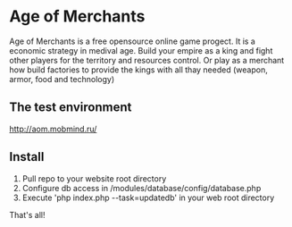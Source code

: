 # Age of Merchants
Age of Merchants is a free opensource online game progect. It is a economic strategy in medival age. Build your empire as a king and fight other players for the territory and resources control. Or play as a merchant how build factories to provide the kings with all thay needed (weapon, armor, food and technology)

## The test environment
http://aom.mobmind.ru/

## Install
1. Pull repo to your website root directory
2. Configure db access in /modules/database/config/database.php
3. Execute 'php index.php --task=updatedb' in your web root directory

That's all!
